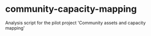 # community-capacity-mapping
Analysis script for the pilot project 'Community assets and capacity mapping'
